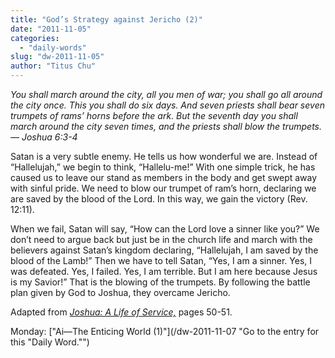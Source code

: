 ```yaml
---
title: "God’s Strategy against Jericho (2)"
date: "2011-11-05"
categories: 
  - "daily-words"
slug: "dw-2011-11-05"
author: "Titus Chu"
---
```


_You shall march around the city, all you men of war; you shall go all around the city once. This you shall do six days. And seven priests shall bear seven trumpets of rams’ horns before the ark. But the seventh day you shall march around the city seven times, and the priests shall blow the trumpets. — Joshua 6:3-4_

Satan is a very subtle enemy. He tells us how wonderful we are. Instead of “Hallelujah,” we begin to think, “Hallelu-me!” With one simple trick, he has caused us to leave our stand as members in the body and get swept away with sinful pride. We need to blow our trumpet of ram’s horn, declaring we are saved by the blood of the Lord. In this way, we gain the victory (Rev. 12:11).

When we fail, Satan will say, “How can the Lord love a sinner like you?” We don’t need to argue back but just be in the church life and march with the believers against Satan’s kingdom declaring, “Hallelujah, I am saved by the blood of the Lamb!” Then we have to tell Satan, “Yes, I am a sinner. Yes, I was defeated. Yes, I failed. Yes, I am terrible. But I am here because Jesus is my Savior!” That is the blowing of the trumpets. By following the battle plan given by God to Joshua, they overcame Jericho.

Adapted from _[Joshua: A Life of Service,](/book-joshua "Go to the listing for this book.")_ pages 50-51.

Monday: ["Ai—The Enticing World (1)"](/dw-2011-11-07 "Go to the entry for this "Daily Word."")

